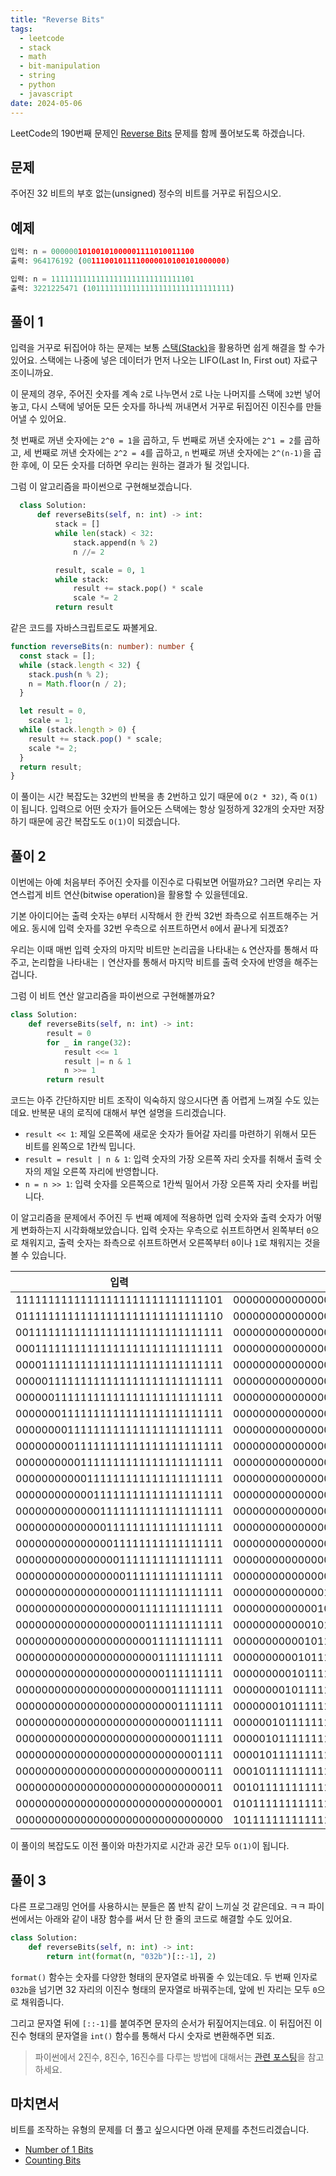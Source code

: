 ```yaml
---
title: "Reverse Bits"
tags:
  - leetcode
  - stack
  - math
  - bit-manipulation
  - string
  - python
  - javascript
date: 2024-05-06
---
```


LeetCode의 190번째 문제인 [Reverse Bits](https://leetcode.com/problems/reverse-bits/) 문제를 함께 풀어보도록 하겠습니다.

## 문제

주어진 32 비트의 부호 없는(unsigned) 정수의 비트를 거꾸로 뒤집으시오.

## 예제

```py
입력: n = 00000010100101000001111010011100
출력: 964176192 (00111001011110000010100101000000)
```

```py
입력: n = 11111111111111111111111111111101
출력: 3221225471 (10111111111111111111111111111111)
```

## 풀이 1

입력을 거꾸로 뒤집어야 하는 문제는 보통 [스택(Stack)](/data-structures/stack/)을 활용하면 쉽게 해결을 할 수가 있어요.
스택에는 나중에 넣은 데이터가 먼저 나오는 LIFO(Last In, First out) 자료구조이니까요.

이 문제의 경우, 주어진 숫자를 계속 `2`로 나누면서 `2`로 나눈 나머지를 스택에 `32`번 넣어놓고,
다시 스택에 넣어둔 모든 숫자를 하나씩 꺼내면서 거꾸로 뒤집어진 이진수를 만들어낼 수 있어요.

첫 번째로 꺼낸 숫자에는 `2^0 = 1`을 곱하고, 두 번째로 꺼낸 숫자에는 `2^1 = 2`를 곱하고, 세 번째로 꺼낸 숫자에는 `2^2 = 4`를 곱하고, `n` 번째로 꺼낸 숫자에는 `2^(n-1)`을 곱한 후에,
이 모든 숫자를 더하면 우리는 원하는 결과가 될 것입니다.

그럼 이 알고리즘을 파이썬으로 구현해보겠습니다.

```py
  class Solution:
      def reverseBits(self, n: int) -> int:
          stack = []
          while len(stack) < 32:
              stack.append(n % 2)
              n //= 2

          result, scale = 0, 1
          while stack:
              result += stack.pop() * scale
              scale *= 2
          return result
```

같은 코드를 자바스크립트로도 짜볼게요.

```ts
function reverseBits(n: number): number {
  const stack = [];
  while (stack.length < 32) {
    stack.push(n % 2);
    n = Math.floor(n / 2);
  }

  let result = 0,
    scale = 1;
  while (stack.length > 0) {
    result += stack.pop() * scale;
    scale *= 2;
  }
  return result;
}
```

이 풀이는 시간 복잡도는 32번의 반복을 총 2번하고 있기 때문에 `O(2 * 32)`, 즉 `O(1)`이 됩니다.
입력으로 어떤 숫자가 들어오든 스택에는 항상 일정하게 32개의 숫자만 저장하기 때문에 공간 복잡도도 `O(1)`이 되겠습니다.

## 풀이 2

이번에는 아예 처음부터 주어진 숫자를 이진수로 다뤄보면 어떨까요?
그러면 우리는 자연스럽게 비트 연산(bitwise operation)을 활용할 수 있을텐데요.

기본 아이디어는 출력 숫자는 `0`부터 시작해서 한 칸씩 32번 좌측으로 쉬프트해주는 거에요.
동시에 입력 숫자를 32번 우측으로 쉬프트하면서 `0`에서 끝나게 되겠죠?

우리는 이때 매번 입력 숫자의 마지막 비트만 논리곱을 나타내는 `&` 연산자를 통해서 따주고,
논리합을 나타내는 `|` 연산자를 통해서 마지막 비트를 출력 숫자에 반영을 해주는 겁니다.

그럼 이 비트 연산 알고리즘을 파이썬으로 구현해볼까요?

```py
class Solution:
    def reverseBits(self, n: int) -> int:
        result = 0
        for _ in range(32):
            result <<= 1
            result |= n & 1
            n >>= 1
        return result
```

코드는 아주 간단하지만 비트 조작이 익숙하지 않으시다면 좀 어렵게 느껴질 수도 있는데요.
반복문 내의 로직에 대해서 부연 설명을 드리겠습니다.

- `result << 1`: 제일 오른쪽에 새로운 숫자가 들어갈 자리를 마련하기 위해서 모든 비트를 왼쪽으로 1칸씩 밉니다.
- `result = result | n & 1`: 입력 숫자의 가장 오른쪽 자리 숫자를 취해서 출력 숫자의 제일 오른쪽 자리에 반영합니다.
- `n = n >> 1`: 입력 숫자를 오른쪽으로 1칸씩 밀어서 가장 오른쪽 자리 숫자를 버립니다.

이 알고리즘을 문제에서 주어진 두 번째 예제에 적용하면 입력 숫자와 출력 숫자가 어떻게 변화하는지 시각화해보았습니다.
입력 숫자는 우측으로 쉬프트하면서 왼쪽부터 `0`으로 채워지고, 출력 숫자는 좌측으로 쉬프트하면서 오른쪽부터 `0`이나 `1`로 채워지는 것을 볼 수 있습니다.

| 입력                             | 출력                             |
| -------------------------------- | -------------------------------- |
| 11111111111111111111111111111101 | 00000000000000000000000000000000 |
| 01111111111111111111111111111110 | 00000000000000000000000000000001 |
| 00111111111111111111111111111111 | 00000000000000000000000000000010 |
| 00011111111111111111111111111111 | 00000000000000000000000000000101 |
| 00001111111111111111111111111111 | 00000000000000000000000000001011 |
| 00000111111111111111111111111111 | 00000000000000000000000000010111 |
| 00000011111111111111111111111111 | 00000000000000000000000000101111 |
| 00000001111111111111111111111111 | 00000000000000000000000001011111 |
| 00000000111111111111111111111111 | 00000000000000000000000010111111 |
| 00000000011111111111111111111111 | 00000000000000000000000101111111 |
| 00000000001111111111111111111111 | 00000000000000000000001011111111 |
| 00000000000111111111111111111111 | 00000000000000000000010111111111 |
| 00000000000011111111111111111111 | 00000000000000000000101111111111 |
| 00000000000001111111111111111111 | 00000000000000000001011111111111 |
| 00000000000000111111111111111111 | 00000000000000000010111111111111 |
| 00000000000000011111111111111111 | 00000000000000000101111111111111 |
| 00000000000000001111111111111111 | 00000000000000001011111111111111 |
| 00000000000000000111111111111111 | 00000000000000010111111111111111 |
| 00000000000000000011111111111111 | 00000000000000101111111111111111 |
| 00000000000000000001111111111111 | 00000000000001011111111111111111 |
| 00000000000000000000111111111111 | 00000000000010111111111111111111 |
| 00000000000000000000011111111111 | 00000000000101111111111111111111 |
| 00000000000000000000001111111111 | 00000000001011111111111111111111 |
| 00000000000000000000000111111111 | 00000000010111111111111111111111 |
| 00000000000000000000000011111111 | 00000000101111111111111111111111 |
| 00000000000000000000000001111111 | 00000001011111111111111111111111 |
| 00000000000000000000000000111111 | 00000010111111111111111111111111 |
| 00000000000000000000000000011111 | 00000101111111111111111111111111 |
| 00000000000000000000000000001111 | 00001011111111111111111111111111 |
| 00000000000000000000000000000111 | 00010111111111111111111111111111 |
| 00000000000000000000000000000011 | 00101111111111111111111111111111 |
| 00000000000000000000000000000001 | 01011111111111111111111111111111 |
| 00000000000000000000000000000000 | 10111111111111111111111111111111 |

이 풀이의 복잡도도 이전 풀이와 마찬가지로 시간과 공간 모두 `O(1)`이 됩니다.

## 풀이 3

다른 프로그래밍 언어를 사용하시는 분들은 쫌 반칙 같이 느끼실 것 같은데요. ㅋㅋ
파이썬에서는 아래와 같이 내장 함수를 써서 단 한 줄의 코드로 해결할 수도 있어요.

```py
class Solution:
    def reverseBits(self, n: int) -> int:
        return int(format(n, "032b")[::-1], 2)
```

`format()` 함수는 숫자를 다양한 형태의 문자열로 바꿔줄 수 있는데요.
두 번째 인자로 `032b`을 넘기면 32 자리의 이진수 형태의 문자열로 바꿔주는데, 앞에 빈 자리는 모두 `0`으로 채워줍니다.

그리고 문자열 뒤에 `[::-1]`를 붙여주면 문자의 순서가 뒤짚어지는데요.
이 뒤집어진 이진수 형태의 문자열을 `int()` 함수를 통해서 다시 숫자로 변환해주면 되죠.

> 파이썬에서 2진수, 8진수, 16진수를 다루는 방법에 대해서는 [관련 포스팅](https://www.daleseo.com/python-int-bases/)을 참고하세요.

## 마치면서

비트를 조작하는 유형의 문제를 더 풀고 싶으시다면 아래 문제를 추천드리겠습니다.

- [Number of 1 Bits](/problems/number-of-1-bits/)
- [Counting Bits](/problems/counting-bits/)
